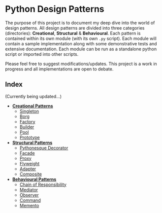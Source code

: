 # Python Design Patterns

The purpose of this project is to document my deep dive into the world of design patterns. All design patterns are divided into three categories (directories): **Creational**, **Structural** & **Behavioural**. Each pattern is contained within its own module (with its own `.py` script). Each module will contain a sample implementation along with some demonstrative tests and extensive documentation. Each module can be run as a standalone python script or imported into other scripts.

Please feel free to suggest modifications/updates. This project is a work in progress and all implementations are open to debate.

## Index

(Currently being updated...)

+ [**Creational Patterns**](https://github.com/prateeksan/python-design-patterns/tree/master/creational)
    + [Singleton](https://github.com/prateeksan/python-design-patterns/tree/master/creational/singleton.py)
    + [Borg](https://github.com/prateeksan/python-design-patterns/tree/master/creational/borg.py)
    + [Factory](https://github.com/prateeksan/python-design-patterns/tree/master/creational/factory.py)
    + [Builder](https://github.com/prateeksan/python-design-patterns/tree/master/creational/builder.py)
    + [Pool](https://github.com/prateeksan/python-design-patterns/tree/master/creational/pool.py)
    + [Prototype](https://github.com/prateeksan/python-design-patterns/tree/master/creational/prototype.py)
+ [**Structural Patterns**](https://github.com/prateeksan/python-design-patterns/tree/master/structural)
    + [Pythonesque Decorator](https://github.com/prateeksan/python-design-patterns/tree/master/structural/pythonesque_decorator.py)
    + [Facade](https://github.com/prateeksan/python-design-patterns/tree/master/structural/facade.py)
    + [Proxy](https://github.com/prateeksan/python-design-patterns/tree/master/structural/proxy.py)
    + [Flyweight](https://github.com/prateeksan/python-design-patterns/tree/master/structural/flyweight.py)
    + [Adapter](https://github.com/prateeksan/python-design-patterns/tree/master/structural/adapter.py)
    + [Composite](https://github.com/prateeksan/python-design-patterns/tree/master/structural/composite.py)
+ [**Behavioural Patterns**](https://github.com/prateeksan/python-design-patterns/tree/master/behavioural)
    + [Chain of Responsibility](https://github.com/prateeksan/python-design-patterns/tree/master/behavioural/chain_of_responsibility.py)
    + [Mediator](https://github.com/prateeksan/python-design-patterns/tree/master/behavioural/mediator.py)
    + [Observer](https://github.com/prateeksan/python-design-patterns/tree/master/behavioural/observer.py)
    + [Command](https://github.com/prateeksan/python-design-patterns/tree/master/behavioural/command.py)
    + [Memento](https://github.com/prateeksan/python-design-patterns/tree/master/behavioural/memento.py)